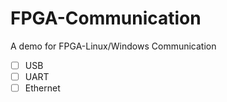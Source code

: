 # FPGA-Communication
A demo for FPGA-Linux/Windows Communication
+ [ ] USB
+ [ ] UART
+ [ ] Ethernet
